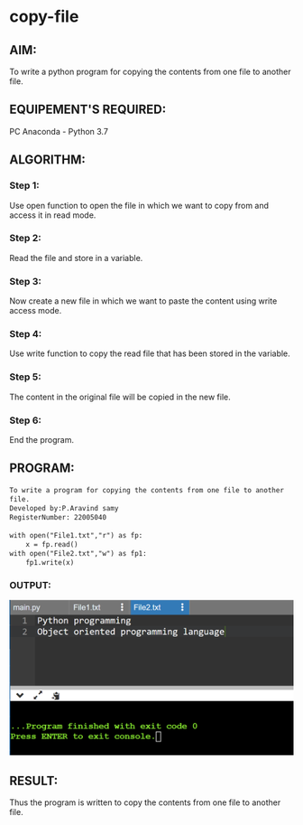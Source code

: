 # copy-file
## AIM:
To write a python program for copying the contents from one file to another file.
## EQUIPEMENT'S REQUIRED: 
PC
Anaconda - Python 3.7
## ALGORITHM: 
### Step 1:
Use open function to open the file in which we want to copy from and access it in read mode.

### Step 2:
Read the file and store in a variable.

### Step 3:
Now create a new file in which we want to paste the content using write access mode.

### Step 4:
Use write function to copy the read file that has been stored in the variable.

### Step 5:
The content in the original file will be copied in the new file.

### Step 6:
End the program.

## PROGRAM:
```
To write a program for copying the contents from one file to another file.
Developed by:P.Aravind samy
RegisterNumber: 22005040

with open("File1.txt","r") as fp:
    x = fp.read()
with open("File2.txt","w") as fp1:
    fp1.write(x)

```

### OUTPUT:
![output](/op.png)


## RESULT:
Thus the program is written to copy the contents from one file to another file.
